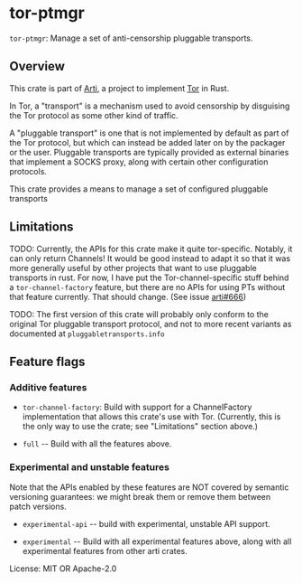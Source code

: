 # tor-ptmgr

`tor-ptmgr`: Manage a set of anti-censorship pluggable transports.

## Overview

This crate is part of [Arti](https://gitlab.torproject.org/tpo/core/arti/),
a project to implement [Tor](https://www.torproject.org/) in Rust.

In Tor, a "transport" is a mechanism used to avoid censorship by disguising
the Tor protocol as some other kind of traffic.

A "pluggable transport" is one that is not implemented by default as part of
the Tor protocol, but which can instead be added later on by the packager or
the user.  Pluggable transports are typically provided as external binaries
that implement a SOCKS proxy, along with certain other configuration
protocols.

This crate provides a means to manage a set of configured pluggable
transports

## Limitations

TODO: Currently, the APIs for this crate make it quite
tor-specific.  Notably, it can only return Channels!  It would be good
instead to adapt it so that it was more generally useful by other projects
that want to use pluggable transports in rust.  For now, I have put the
Tor-channel-specific stuff behind a `tor-channel-factory` feature, but there
are no APIs for using PTs without that feature currently.  That should
change. (See issue [arti#666](https://gitlab.torproject.org/tpo/core/arti/-/issues/666))

TODO: The first version of this crate will probably only conform
to the original Tor pluggable transport protocol, and not to more recent variants
as documented at `pluggabletransports.info`

## Feature flags

### Additive features

* `tor-channel-factory`: Build with support for a ChannelFactory implementation
  that allows this crate's use with Tor.  (Currently, this is the only way to
  use the crate; see "Limitations" section above.)

* `full` -- Build with all the features above.

### Experimental and unstable features

 Note that the APIs enabled by these features are NOT covered by semantic
 versioning guarantees: we might break them or remove them between patch
 versions.

* `experimental-api` -- build with experimental, unstable API support.

* `experimental` -- Build with all experimental features above, along with
  all experimental features from other arti crates.


License: MIT OR Apache-2.0
